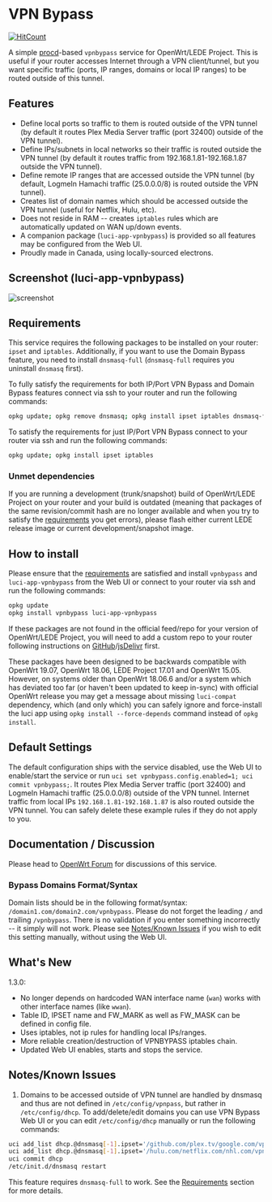 <!-- markdownlint-disable MD013 -->
# VPN Bypass

[![HitCount](http://hits.dwyl.com/stangri/openwrt/vpnbypass.svg)](http://hits.dwyl.com/stangri/openwrt/vpnbypass)

A simple [procd](https://openwrt.org/docs/techref/procd)-based ```vpnbypass``` service for OpenWrt/LEDE Project. This is useful if your router accesses Internet through a VPN client/tunnel, but you want specific traffic (ports, IP ranges, domains or local IP ranges) to be routed outside of this tunnel.

## Features

- Define local ports so traffic to them is routed outside of the VPN tunnel (by default it routes Plex Media Server traffic (port 32400) outside of the VPN tunnel).
- Define IPs/subnets in local networks so their traffic is routed outside the VPN tunnel (by default it routes traffic from 192.168.1.81-192.168.1.87 outside the VPN tunnel).
- Define remote IP ranges that are accessed outside the VPN tunnel (by default, LogmeIn Hamachi traffic (25.0.0.0/8) is routed outside the VPN tunnel).
- Creates list of domain names which should be accessed outside the VPN tunnel (useful for Netflix, Hulu, etc).
- Does not reside in RAM -- creates `iptables` rules which are automatically updated on WAN up/down events.
- A companion package (`luci-app-vpnbypass`) is provided so all features may be configured from the Web UI.
- Proudly made in Canada, using locally-sourced electrons.

## Screenshot (luci-app-vpnbypass)

![screenshot](https://cdn.jsdelivr.net/gh/stangri/openwrt_packages@master/screenshots/vpnbypass/screenshot02.png "screenshot")

## Requirements

This service requires the following packages to be installed on your router: ```ipset``` and ```iptables```. Additionally, if you want to use the Domain Bypass feature, you need to install ```dnsmasq-full``` (```dnsmasq-full``` requires you uninstall ```dnsmasq``` first).

To fully satisfy the requirements for both IP/Port VPN Bypass and Domain Bypass features connect via ssh to your router and run the following commands:

```sh
opkg update; opkg remove dnsmasq; opkg install ipset iptables dnsmasq-full
```

To satisfy the requirements for just IP/Port VPN Bypass connect to your router via ssh and run the following commands:

```sh
opkg update; opkg install ipset iptables
```

### Unmet dependencies

If you are running a development (trunk/snapshot) build of OpenWrt/LEDE Project on your router and your build is outdated (meaning that packages of the same revision/commit hash are no longer available and when you try to satisfy the [requirements](#requirements) you get errors), please flash either current LEDE release image or current development/snapshot image.

## How to install

<!---
#### From Web UI/Luci
Navigate to System->Software page on your router and then perform the following actions:
1. Click "Update Lists"
2. Wait for the update process to finish.
3. In the "Download and install package:" field type ```vpnbypass luci-app-vpnbypass```
4. Click "OK" to install ```vpnbypass``` and ```luci-app-vpnbypass```

If you get an ```Unknown package 'vpnbypass'``` error, your router is not set up with the access to a repository containing these packages and you need to add the custom repository to your router first.

#### From console/ssh
--->
Please ensure that the [requirements](#requirements) are satisfied and install ```vpnbypass``` and ```luci-app-vpnbypass``` from the Web UI or connect to your router via ssh and run the following commands:

```sh
opkg update
opkg install vpnbypass luci-app-vpnbypass
```

If these packages are not found in the official feed/repo for your version of OpenWrt/LEDE Project, you will need to add a custom repo to your router following instructions on [GitHub](https://github.com/stangri/openwrt_packages/blob/master/README.md#on-your-router)/[jsDelivr](https://cdn.jsdelivr.net/gh/stangri/openwrt_packages@master/README.md#on-your-router) first.

These packages have been designed to be backwards compatible with OpenWrt 19.07, OpenWrt 18.06, LEDE Project 17.01 and OpenWrt 15.05. However, on systems older than OpenWrt 18.06.6 and/or a system which has deviated too far (or haven't been updated to keep in-sync) with official OpenWrt release you may get a message about missing ```luci-compat``` dependency, which (and only which) you can safely ignore and force-install the luci app using ```opkg install --force-depends``` command instead of ```opkg install```.

## Default Settings

The default configuration ships with the service disabled, use the Web UI to enable/start the service or run ```uci set vpnbypass.config.enabled=1; uci commit vpnbypass;```. It routes Plex Media Server traffic (port 32400) and LogmeIn Hamachi traffic (25.0.0.0/8) outside of the VPN tunnel. Internet traffic from local IPs `192.168.1.81-192.168.1.87` is also routed outside the VPN tunnel. You can safely delete these example rules if they do not apply to you.

## Documentation / Discussion

Please head to [OpenWrt Forum](https://forum.openwrt.org/t/vpn-bypass-split-tunneling-service-luci-ui/1106) for discussions of this service.

### Bypass Domains Format/Syntax

Domain lists should be in the following format/syntax: ```/domain1.com/domain2.com/vpnbypass```. Please do not forget the leading ```/``` and trailing ```/vpnbypass```. There is no validation if you enter something incorrectly -- it simply will not work. Please see [Notes/Known Issues](#notesknown-issues) if you wish to edit this setting manually, without using the Web UI.

## What's New

1.3.0:

- No longer depends on hardcoded WAN interface name (```wan```) works with other interface names (like ```wwan```).
- Table ID, IPSET name and FW_MARK as well as FW_MASK can be defined in config file.
- Uses iptables, not ip rules for handling local IPs/ranges.
- More reliable creation/destruction of VPNBYPASS iptables chain.
- Updated Web UI enables, starts and stops the service.

## Notes/Known Issues

1. Domains to be accessed outside of VPN tunnel are handled by dnsmasq and thus are not defined in ```/etc/config/vpnpass```, but rather in ```/etc/config/dhcp```. To add/delete/edit domains you can use VPN Bypass Web UI or you can edit ```/etc/config/dhcp``` manually or run the following commands:

```sh
uci add_list dhcp.@dnsmasq[-1].ipset='/github.com/plex.tv/google.com/vpnbypass'
uci add_list dhcp.@dnsmasq[-1].ipset='/hulu.com/netflix.com/nhl.com/vpnbypass'
uci commit dhcp
/etc/init.d/dnsmasq restart
```

This feature requires ```dnsmasq-full``` to work. See the [Requirements](#requirements) section for more details.
